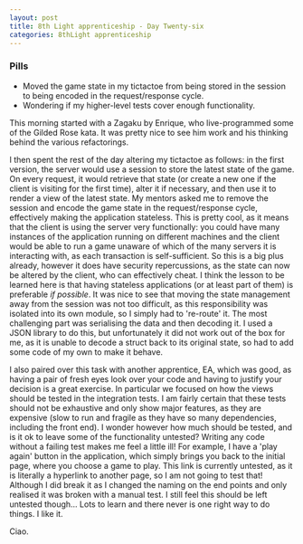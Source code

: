 ```yaml
---
layout: post
title: 8th Light apprenticeship - Day Twenty-six
categories: 8thLight apprenticeship
---
```


### Pills
- Moved the game state in my tictactoe from being stored in the session to being
encoded in the request/response cycle.
- Wondering if my higher-level tests cover enough functionality.

This morning started with a Zagaku by Enrique, who live-programmed some of the
Gilded Rose kata. It was pretty nice to see him work and his thinking behind the
various refactorings.

I then spent the rest of the day altering my tictactoe as follows: in the first
version, the server would use a session to store the latest state of the game.
On every request, it would retrieve that state (or create a new one if the client
is visiting for the first time), alter it if necessary, and then use it to render
a view of the latest state. My mentors asked me to remove the session and encode
the game state in the request/response cycle, effectively making the application
stateless. This is pretty cool, as it means that the client is using the server
very functionally: you could have many instances of the application running on
different machines and the client would be able to run a game unaware of which of
the many servers it is interacting with, as each transaction is self-sufficient.
So this is a big plus already, however it does have security repercussions, as
the state can now be altered by the client, who can effectively cheat. I think
the lesson to be learned here is that having stateless applications (or at least
part of them) is preferable *if possible*.
It was nice to see that moving the state management away from the session was not
too difficult, as this responsibility was isolated into its own module, so I
simply had to 're-route' it. The most challenging part was serialising the data and
then decoding it. I used a JSON library to do this, but unfortunately it did not
work out of the box for me, as it is unable to decode a struct back to its
original state, so had to add some code of my own to make it behave.

I also paired over this task with another apprentice, EA, which was good, as
having a pair of fresh eyes look over your code and having to justify your
decision is a great exercise. In particular we focused on how the views should
be tested in the integration tests. I am fairly certain that these tests should
not be exhaustive and only show major features, as they are expensive (slow to
run and fragile as they have so many dependencies, including the front end). I
wonder however how much should be tested, and is it ok to leave some of the
functionality untested? Writing any code without a failing test makes me feel a
little ill! For example, I have a 'play again' button in the application, which
simply brings you back to the initial page, where you choose a game to play.
This link is currently untested, as it is literally a hyperlink to another page,
so I am not going to test that! Although I did break it as I changed the naming
on the end points and only realised it was broken with a manual test. I still
feel this should be left untested though... Lots to learn and there never is one
right way to do things. I like it.

Ciao.
